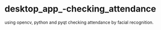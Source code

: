 # desktop_app_-checking_attendance
using opencv, python and pyqt
checking attendance by facial recognition.
